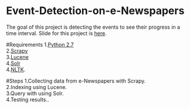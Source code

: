 # Event-Detection-on-e-Newspapers
The goal of this project is detecting the events to see their progress in a time interval.
Slide for this project is [here](http://slides.com/damlaozdemir/sentiment-analysis-on-e-newspapers#/).

#Requirements
1.[Python 2.7](https://www.python.org/download/releases/2.7/)<br/>
2.[Scrapy](http://scrapy.org/)<br/>
3.[Lucene](https://lucene.apache.org/)<br/>
4.[Solr](https://lucene.apache.org/solr/)<br/>
4.[NLTK](http://www.nltk.org/).<br />


#Steps
1.Collecting data from e-Newspapers with Scrapy.<br />
2.Indexing using Lucene.<br />
3.Query with using Solr.<br />
4.Testing results..<br />
